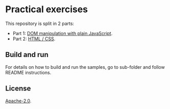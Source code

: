 # Practical exercises

This repository is split in 2 parts:
* Part 1: [DOM manipulation with plain JavaScript](part-1-DOM/README.md).
* Part 2: [HTML / CSS](part-2-HTML-CSS/README.md).

## Build and run
For details on how to build and run the samples, go to sub-folder and follow README instructions.

## License
[Apache-2.0](../LICENSE).